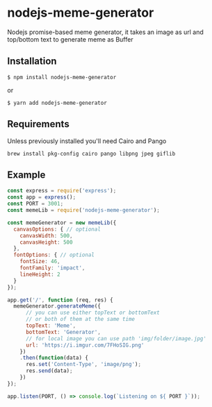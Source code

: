 # nodejs-meme-generator
Nodejs promise-based meme generator, it takes an image as url and top/bottom text to generate meme as Buffer

## Installation
```
$ npm install nodejs-meme-generator
```
or
```
$ yarn add nodejs-meme-generator
```

## Requirements
Unless previously installed you'll need Cairo and Pango
```
brew install pkg-config cairo pango libpng jpeg giflib
```

## Example
```javascript
const express = require('express');
const app = express();
const PORT = 3001;
const memeLib = require('nodejs-meme-generator');

const memeGenerator = new memeLib({
  canvasOptions: { // optional
    canvasWidth: 500,
    canvasHeight: 500
  },
  fontOptions: { // optional
    fontSize: 46,
    fontFamily: 'impact',
    lineHeight: 2
  }
});

app.get('/', function (req, res) {
  memeGenerator.generateMeme({
      // you can use either topText or bottomText
      // or both of them at the same time
      topText: 'Meme',
      bottomText: 'Generator',
      // for local image you can use path 'img/folder/image.jpg'
      url: 'https://i.imgur.com/7FHoSIG.png'
    })
    .then(function(data) {
      res.set('Content-Type', 'image/png');
      res.send(data);
    })
});

app.listen(PORT, () => console.log(`Listening on ${ PORT }`));
```
